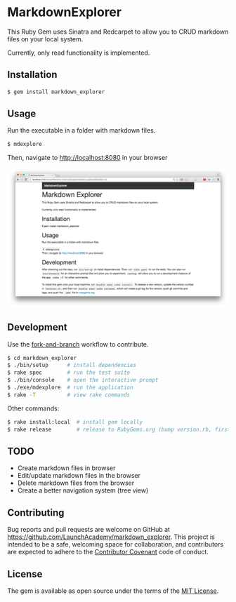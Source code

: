 # MarkdownExplorer

This Ruby Gem uses Sinatra and Redcarpet to allow you to CRUD markdown files on your local system.

Currently, only read functionality is implemented.


## Installation

```bash
$ gem install markdown_explorer
```


## Usage

Run the executable in a folder with markdown files.

```bash
$ mdexplore
```

Then, navigate to <http://localhost:8080> in your browser

![MarkdownExplorer](image.png)


## Development

Use the [fork-and-branch](http://blog.scottlowe.org/2015/01/27/using-fork-branch-git-workflow/) workflow to contribute.

```bash
$ cd markdown_explorer
$ ./bin/setup      # install dependencies
$ rake spec        # run the test suite
$ ./bin/console    # open the interactive prompt
$ ./exe/mdexplore  # run the application
$ rake -T          # view rake commands
```

Other commands:

```bash
$ rake install:local  # install gem locally
$ rake release        # release to RubyGems.org (bump version.rb, first)
```


## TODO

* Create markdown files in browser
* Edit/update markdown files in the browser
* Delete markdown files from the browser
* Create a better navigation system (tree view)


## Contributing

Bug reports and pull requests are welcome on GitHub at https://github.com/LaunchAcademy/markdown_explorer. This project is intended to be a safe, welcoming space for collaboration, and contributors are expected to adhere to the [Contributor Covenant](http://contributor-covenant.org) code of conduct.


## License

The gem is available as open source under the terms of the [MIT License](http://opensource.org/licenses/MIT).


